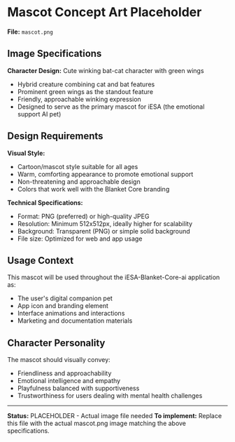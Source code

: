 # Mascot Concept Art Placeholder

**File:** `mascot.png`

## Image Specifications

**Character Design:** Cute winking bat-cat character with green wings
- Hybrid creature combining cat and bat features
- Prominent green wings as the standout feature
- Friendly, approachable winking expression
- Designed to serve as the primary mascot for iESA (the emotional support AI pet)

## Design Requirements

**Visual Style:**
- Cartoon/mascot style suitable for all ages
- Warm, comforting appearance to promote emotional support
- Non-threatening and approachable design
- Colors that work well with the Blanket Core branding

**Technical Specifications:**
- Format: PNG (preferred) or high-quality JPEG
- Resolution: Minimum 512x512px, ideally higher for scalability
- Background: Transparent (PNG) or simple solid background
- File size: Optimized for web and app usage

## Usage Context

This mascot will be used throughout the iESA-Blanket-Core-ai application as:
- The user's digital companion pet
- App icon and branding element
- Interface animations and interactions
- Marketing and documentation materials

## Character Personality

The mascot should visually convey:
- Friendliness and approachability
- Emotional intelligence and empathy
- Playfulness balanced with supportiveness
- Trustworthiness for users dealing with mental health challenges

---

**Status:** PLACEHOLDER - Actual image file needed
**To implement:** Replace this file with the actual mascot.png image matching the above specifications.
